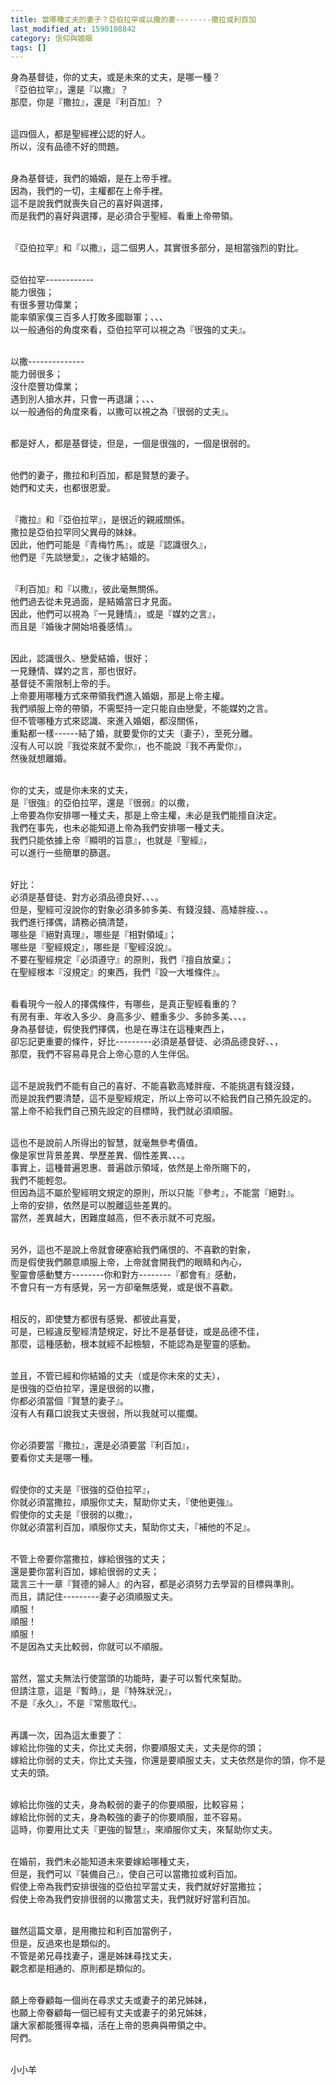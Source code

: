 ```yaml
---
title: 當哪種丈夫的妻子？亞伯拉罕或以撒的妻--------撒拉或利百加
last_modified_at: 1590108842
category: 信仰與婚姻
tags: []
---
```


<p>身為基督徒，你的丈夫，或是未來的丈夫，是哪一種？<br>
『亞伯拉罕』，還是『以撒』？<br>
那麼，你是『撒拉』，還是『利百加』？</p>

<p><br>
這四個人，都是聖經裡公認的好人。<br>
所以，沒有品德不好的問題。</p>

<p><br>
身為基督徒，我們的婚姻，是在上帝手裡。<br>
因為，我們的一切，主權都在上帝手裡。<br>
這不是說我們就喪失自己的喜好與選擇，<br>
而是我們的喜好與選擇，是必須合乎聖經、看重上帝帶領。</p>

<p><br>
『亞伯拉罕』和『以撒』，這二個男人，其實很多部分，是相當強烈的對比。</p>

<p><br>
亞伯拉罕------------<br>
能力很強；<br>
有很多豐功偉業；<br>
能率領家僕三百多人打敗多國聯軍；、、、<br>
以一般通俗的角度來看，亞伯拉罕可以視之為『很強的丈夫』。</p>

<p><br>
以撒--------------<br>
能力弱很多；<br>
沒什麼豐功偉業；<br>
遇到別人搶水井，只會一再退讓；、、、<br>
以一般通俗的角度來看，以撒可以視之為『很弱的丈夫』。</p>

<p><br>
都是好人，都是基督徒，但是，一個是很強的，一個是很弱的。</p>

<p><br>
他們的妻子，撒拉和利百加，都是賢慧的妻子。<br>
她們和丈夫，也都很恩愛。</p>

<p><br>
『撒拉』和『亞伯拉罕』，是很近的親戚關係。<br>
撒拉是亞伯拉罕同父異母的妹妹。<br>
因此，他們可能是『青梅竹馬』，或是『認識很久』，<br>
他們是『先談戀愛』，之後才結婚的。</p>

<p><br>
『利百加』和『以撒』，彼此毫無關係。<br>
他們過去從未見過面，是結婚當日才見面。<br>
因此，他們可以視為『一見鍾情』，或是『媒妁之言』，<br>
而且是『婚後才開始培養感情』。</p>

<p><br>
因此，認識很久、戀愛結婚，很好；<br>
一見鍾情、媒妁之言，那也很好。<br>
基督徒不需限制上帝的手。<br>
上帝要用哪種方式來帶領我們進入婚姻，那是上帝主權。<br>
我們順服上帝的帶領，不需堅持一定只能自由戀愛，不能媒妁之言。<br>
但不管哪種方式來認識、來進入婚姻，都沒關係，<br>
重點都一樣------結了婚，就要愛你的丈夫（妻子），至死分離。<br>
沒有人可以說『我從來就不愛你』，也不能說『我不再愛你』，<br>
然後就想離婚。</p>

<p><br>
你的丈夫，或是你未來的丈夫，<br>
是『很強』的亞伯拉罕，還是『很弱』的以撒，<br>
上帝要為你安排哪一種丈夫，那是上帝主權，未必是我們能擅自決定。<br>
我們在事先，也未必能知道上帝為我們安排哪一種丈夫。<br>
我們只能依據上帝『顯明的旨意』，也就是『聖經』，<br>
可以進行一些簡單的篩選。</p>

<p><br>
好比：<br>
必須是基督徒、對方必須品德良好、、、。<br>
但是，聖經可沒說你的對象必須多帥多美、有錢沒錢、高矮胖瘦、、。<br>
我們進行擇偶，請務必搞清楚，<br>
哪些是『絕對真理』，哪些是『相對領域』；<br>
哪些是『聖經規定』，哪些是『聖經沒說』。<br>
不要在聖經規定『必須遵守』的原則，我們『擅自放棄』；<br>
在聖經根本『沒規定』的東西，我們『設一大堆條件』。</p>

<p><br>
看看現今一般人的擇偶條件，有哪些，是真正聖經看重的？<br>
有房有車、年收入多少、身高多少、體重多少、多帥多美、、、。<br>
身為基督徒，假使我們擇偶，也是在專注在這種東西上，<br>
卻忘記更重要的條件，好比---------必須是基督徒、必須品德良好、、，<br>
那麼，我們不容易尋見合上帝心意的人生伴侶。</p>

<p><br>
這不是說我們不能有自己的喜好、不能喜歡高矮胖瘦、不能挑選有錢沒錢，<br>
而是說我們要清楚，這不是聖經規定，所以上帝可以不給我們自己預先設定的。<br>
當上帝不給我們自己預先設定的目標時，我們就必須順服。</p>

<p><br>
這也不是說前人所得出的智慧，就毫無參考價值。<br>
像是家世背景差異、學歷差異、個性差異、、、。<br>
事實上，這種普遍恩惠、普遍啟示領域，依然是上帝所賜下的，<br>
我們不能輕忽。<br>
但因為這不屬於聖經明文規定的原則，所以只能『參考』，不能當『絕對』。<br>
上帝的安排，依然是可以脫離這些差異的。<br>
當然，差異越大，困難度越高，但不表示就不可克服。</p>

<p><br>
另外，這也不是說上帝就會硬塞給我們痛恨的、不喜歡的對象，<br>
而是假使我們願意順服上帝，上帝就會開我們的眼睛和內心，<br>
聖靈會感動雙方--------你和對方--------『都會有』感動，<br>
不會只有一方有感覺，另一方卻毫無感覺，或是很不喜歡。</p>

<p><br>
相反的，即使雙方都很有感覺、都彼此喜愛，<br>
可是，已經違反聖經清楚規定，好比不是基督徒，或是品德不佳，<br>
那麼，這種感動，根本就經不起檢驗，不能認為是聖靈的感動。</p>

<p><br>
並且，不管已經和你結婚的丈夫（或是你未來的丈夫），<br>
是很強的亞伯拉罕，還是很弱的以撒，<br>
你都必須當個『賢慧的妻子』。<br>
沒有人有藉口說我丈夫很弱，所以我就可以擺爛。</p>

<p><br>
你必須要當『撒拉』，還是必須要當『利百加』，<br>
要看你丈夫是哪一種。</p>

<p><br>
假使你的丈夫是『很強的亞伯拉罕』，<br>
你就必須當撒拉，順服你丈夫，幫助你丈夫，『使他更強』。<br>
假使你的丈夫是『很弱的以撒』，<br>
你就必須當利百加，順服你丈夫，幫助你丈夫，『補他的不足』。</p>

<p><br>
不管上帝要你當撒拉，嫁給很強的丈夫；<br>
還是要你當利百加，嫁給很弱的丈夫；<br>
箴言三十一章『賢德的婦人』的內容，都是必須努力去學習的目標與準則。<br>
而且，請記住---------妻子必須順服丈夫。<br>
順服！<br>
順服！<br>
順服！<br>
不是因為丈夫比較弱，你就可以不順服。</p>

<p><br>
當然，當丈夫無法行使當頭的功能時，妻子可以暫代來幫助。<br>
但請注意，這是『暫時』，是『特殊狀況』，<br>
不是『永久』，不是『常態取代』。</p>

<p><br>
再講一次，因為這太重要了：<br>
嫁給比你強的丈夫，你比丈夫弱，你要順服丈夫，丈夫是你的頭；<br>
嫁給比你弱的丈夫，你比丈夫強，你還是要順服丈夫，丈夫依然是你的頭，你不是丈夫的頭。</p>

<p><br>
嫁給比你強的丈夫，身為較弱的妻子的你要順服，比較容易；<br>
嫁給比你弱的丈夫，身為較強的妻子的你要順服，並不容易。<br>
這時，你要用比丈夫『更強的智慧』，來順服你丈夫，來幫助你丈夫。</p>

<p><br>
在婚前，我們未必能知道未來要嫁給哪種丈夫，<br>
但是，我們可以『裝備自己』，使自己可以當撒拉或利百加。<br>
假使上帝為我們安排很強的亞伯拉罕當丈夫，我們就好好當撒拉；<br>
假使上帝為我們安排很弱的以撒當丈夫，我們就好好當利百加。</p>

<p><br>
雖然這篇文章，是用撒拉和利百加當例子，<br>
但是，反過來也是類似的。<br>
不管是弟兄尋找妻子，還是姊妹尋找丈夫，<br>
觀念都是相通的、原則都是類似的。</p>

<p><br>
願上帝眷顧每一個尚在尋求丈夫或妻子的弟兄姊妹，<br>
也願上帝眷顧每一個已經有丈夫或妻子的弟兄姊妹，<br>
讓大家都能獲得幸福，活在上帝的恩典與帶領之中。<br>
阿們。</p>

<p><br>
小小羊</p>

